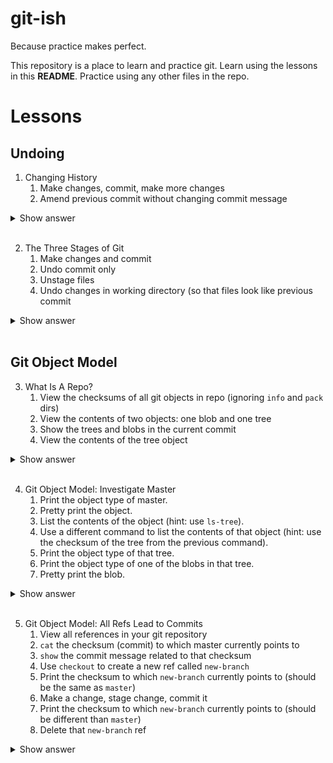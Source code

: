 # git-ish
Because practice makes perfect.

This repository is a place to learn and practice git. Learn using the lessons in this __README__. Practice using any other files in the repo.

# Lessons
## Undoing
1. Changing History
   1. Make changes, commit, make more changes
   1. Amend previous commit without changing commit message
<details>
  <summary>Show answer</summary>
  <pre> 
  git commit --amend --no-edit
  </pre>
</details>
<br>

2. The Three Stages of Git
   1. Make changes and commit
   1. Undo commit only
   1. Unstage files
   1. Undo changes in working directory (so that files look like previous commit
<details>
  <summary>Show answer</summary>
  <pre> 
  ii.  git reset --soft HEAD^
  iii. git reset .
  iv.  git checkout .
  </pre>
</details>
<br>

## Git Object Model
3. What Is A Repo? 
   1. View the checksums of all git objects in repo (ignoring `info` and `pack` dirs)
   1. View the contents of two objects: one blob and one tree
   1. Show the trees and blobs in the current commit
   1. View the contents of the tree object
<details>
  <summary>Show answer</summary>
  <pre> 
  i.   tree -I "info|pack" .git/objects
  ii.  git cat-file -t <checksum>   # To determine type of obj
       git cat-file -p <checksum>   # To view contents of obj
  iii. git ls-tree master <or checksum>
  iv.  git cat-file -p <checksum>   # To view contents of obj (even trees!)
  </pre>
</details>
<br>

4. Git Object Model: Investigate Master 
   1. Print the object type of master.
   1. Pretty print the object.
   1. List the contents of the object (hint: use `ls-tree`).
   1. Use a different command to list the contents of that object (hint: use the checksum of the tree from the previous command).
   1. Print the object type of that tree.
   1. Print the object type of one of the blobs in that tree.
   1. Pretty print the blob.
<details>
  <summary>Show answer</summary>
  <pre> 
  i.   git cat-file -t master
  ii.  git cat-file -p master
  iii. git ls-tree master
  iv.  git cat-file -p &lt;checksum of tree&gt;
  v.   git cat-file -t &lt;checksum of tree&gt;
  vi.  git cat-file -t &lt;checksum of a blob&gt;
  vii. git cat-file -p &lt;checksum of a blob&gt;
  </pre>
</details>
<br>

5. Git Object Model: All Refs Lead to Commits 
   1. View all references in your git repository 
   1. `cat` the checksum (commit) to which master currently points to
   1. `show` the commit message related to that checksum
   1. Use `checkout` to create a new ref called `new-branch`
   1. Print the checksum to which `new-branch` currently points to (should be the same as `master`)
   1. Make a change, stage change, commit it
   1. Print the checksum to which `new-branch` currently points to (should be different than `master`)
   1. Delete that `new-branch` ref
<details>
  <summary>Show answer</summary>
  <pre> 
  # in root directory of repository
  i.    tree -C .git/refs # or,
        ls .git/refs

  ii.   cat .git/refs/heads/master

  iii.  git show &lt;checksum printed in previous step&gt;

  iv.   git checkout -b new-branch

  v.    cat .git/refs/heads/new-branch

  vi.   # make your changes, stage, and commit however you like

  vii.  cat .git/refs/head/new-branch

  viii. git checkout master && git branch -d new-branch
  </pre>
</details>
<br>
